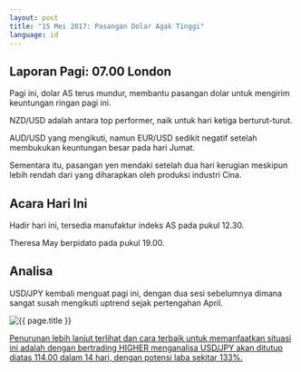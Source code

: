 ```yaml
---
layout: post
title: "15 Mei 2017: Pasangan Dolar Agak Tinggi"
language: id
---
```

## Laporan Pagi: 07.00 London

Pagi ini, dolar AS terus mundur, membantu pasangan dolar untuk mengirim keuntungan ringan pagi ini.

NZD/USD adalah antara top performer, naik untuk hari ketiga berturut-turut.

AUD/USD yang mengikuti, namun EUR/USD sedikit negatif setelah membukukan keuntungan besar pada hari Jumat.

Sementara itu, pasangan yen mendaki setelah dua hari kerugian meskipun lebih rendah dari yang diharapkan oleh produksi industri Cina.

## Acara Hari Ini

Hadir hari ini, tersedia manufaktur indeks AS pada pukul 12.30.

Theresa May berpidato pada pukul 19.00.

## Analisa

USD/JPY kembali menguat pagi ini, dengan dua sesi sebelumnya dimana sangat susah mengikuti uptrend sejak pertengahan April.

<img src="{{ site.url }}/images/id-15-may-17.png" alt="{{ page.title }}" title="{{ page.title }}">

<a href="%LINK%%?currency=USD& market=forex&underlying=frxUSDJPY&formname=higherlower&duration_amount=14&duration_units=d&amount=10&amount_type=payout&expiry_type=duration&barrier=114" target="_blank">Penurunan lebih lanjut terlihat dan cara terbaik untuk memanfaatkan situasi ini adalah dengan bertrading HIGHER menganalisa USD/JPY akan ditutup diatas 114.00 dalam 14 hari, dengan potensi laba sekitar 133%.</a>